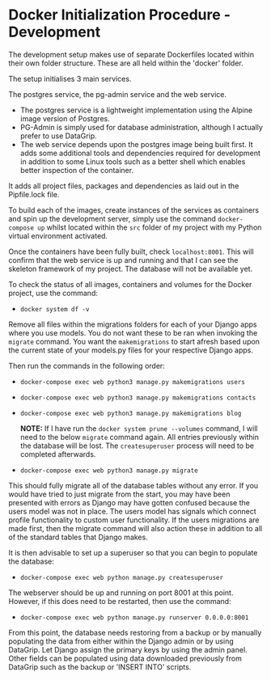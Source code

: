 # Docker Initialization Procedure - Development

The development setup makes use of separate Dockerfiles located within their own folder structure. These are all held within the 'docker' folder.

The setup initialises 3 main services.

The postgres service, the pg-admin service and the web service.

- The postgres service is a lightweight implementation using the Alpine image version of Postgres.
- PG-Admin is simply used for database administration, although I actually prefer to use DataGrip.
- The web service depends upon the postgres image being built first. It adds some additional tools and dependencies required for development in addition to some Linux tools such as a better shell which enables better inspection of the container.

It adds all project files, packages and dependencies as laid out in the Pipfile.lock file.

To build each of the images, create instances of the services as containers and spin up the development server, simply use the command `docker-compose up` whilst located within the `src` folder of my project with my Python virtual environment activated.

Once the containers have been fully built, check `localhost:8001`. This will confirm that the web service is up and running and that I can see the skeleton framework of my project. The database will not be available yet.

To check the status of all images, containers and volumes for the Docker project, use the command:

- `docker system df -v`

Remove all files within the migrations folders for each of your Django apps where you use models. You do not want these to be ran when invoking the `migrate` command. You want the `makemigrations` to start afresh based upon the current state of your models.py files for your respective Django apps.

Then run the commands in the following order:

- `docker-compose exec web python3 manage.py makemigrations users`
- `docker-compose exec web python3 manage.py makemigrations contacts`
- `docker-compose exec web python3 manage.py makemigrations blog`

  **NOTE:** If I have run the `docker system prune --volumes` command, I will need to the below `migrate` command again. All entries previously within the database will be lost. The `createsuperuser` process will need to be completed afterwards.
- `docker-compose exec web python3 manage.py migrate`

This should fully migrate all of the database tables without any error. If you would have tried to just migrate from the start, you may have been presented with errors as Django may have gotten confused because the users model was not in place. The users model has signals which connect profile functionality to custom user functionality. If the users migrations are made first, then the migrate command will also action these in addition to all of the standard tables that Django makes.

It is then advisable to set up a superuser so that you can begin to populate the database:

- `docker-compose exec web python manage.py createsuperuser`

The webserver should be up and running on port 8001 at this point. However, if this does need to be restarted, then use the command:

- `docker-compose exec web python manage.py runserver 0.0.0.0:8001`

From this point, the database needs restoring from a backup or by manually populating the data from either within the Django admin or by using DataGrip. Let Django assign the primary keys by using the admin panel. Other fields can be populated using data downloaded previously from DataGrip such as the backup or 'INSERT INTO' scripts.
